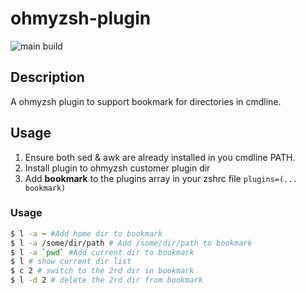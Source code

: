 # ohmyzsh-plugin

![main build](https://github.com/calmzhu/ohmyzsh-plugin-bookmark/actions/workflows/build.yml/badge.svg?branch=main)

## Description

A ohmyzsh plugin to support bookmark for directories in cmdline.

## Usage
1. Ensure both sed & awk are already installed in you cmdline PATH.
2. Install plugin to ohmyzsh customer plugin dir
3. Add **bookmark** to the plugins array in your zshrc file
    `plugins=(... bookmark)`



### Usage

```bash
$ l -a ~ #Add home dir to bookmark
$ l -a /some/dir/path # Add /some/dir/path to bookmark
$ l -a `pwd` #Add current dir to bookmark
$ l # show current dir list
$ c 2 # switch to the 2rd dir in bookmark
$ l -d 2 # delete the 2rd dir from bookmark

```

